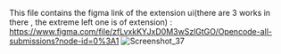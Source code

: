This file contains the figma link of the extension ui(there are 3 works in there , the extreme left one is of extension) :
https://www.figma.com/file/zfLvxkKYJxD0M3wSzlGtGO/Opencode-all-submissions?node-id=0%3A1
![Screenshot_37](https://user-images.githubusercontent.com/76427228/136629637-f3d0c299-9342-4d8c-a1a0-37d786a0ffda.png)
